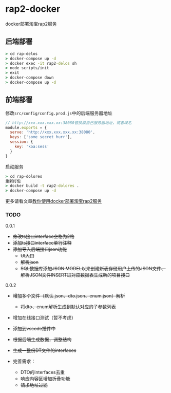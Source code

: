 # rap2-docker
docker部署淘宝rap2服务

## 后端部署

```cmd
> cd rap-delos
> docker-compose up -d
> docker exec -it rap2-delos sh
> node scripts/init
> exit
> docker-compose down
> docker-compose up -d
```

## 前端部署

修改`src/config/config.prod.js`中的后端服务器地址

```javascript
// http://xxx.xxx.xxx.xx:38080替换成自己服务器地址，或者域名
module.exports = {
  serve: 'http://xxx.xxx.xxx.xx:38080',
  keys: ['some secret hurr'],
  session: {
    key: 'koa:sess'
  }
}
```

启动服务

```cmd
> cd rap-dolores
重新打包
> docker build -t rap2-dolores .
> docker-compose up -d
```

更多请看文章[教你使用docker部署淘宝rap2服务](https://www.cnblogs.com/rynxiao/p/9080179.html)

### TODO

0.0.1
* ~~修改ts接口interface空格为2格~~
* ~~添加ts接口interface单行注释~~
* ~~添加导入后端接口json功能~~
  * ~~UI入口~~
  * ~~解析json~~
  * ~~SQL数据库添加JSON MODEL以来创建新表存储用户上传的JSON文件、解析JSON文件INSERT进对应数据表生成新的项目接口~~

0.0.2
* ~~增加多个文件（默认.json、dto.json、enum.json）解析~~
  * ~~将dto、enum解析生成到默认对应的子参数列表~~

* 增加在线接口测试（暂不考虑）
* ~~添加到vscode插件中~~
* ~~根据后端生成数据，调整结构~~
* ~~生成一整份DT文件的interfaces~~
* 完善需求：
  * DTO的interfaces去重
  * ~~响应内容区增加折叠功能~~
  * ~~请求地址过滤~~
